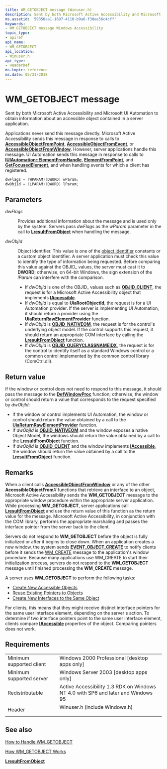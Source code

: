 ```yaml
---
title: WM_GETOBJECT message (Winuser.h)
description: Sent by both Microsoft Active Accessibility and Microsoft UI Automation to obtain information about an accessible object contained in a server application.
ms.assetid: '59350aa1-1697-4110-b9a6-f30ee56c4cff'
keywords:
- WM_GETOBJECT message Windows Accessibility
topic_type:
- apiref
api_name:
- WM_GETOBJECT
api_location:
- Winuser.h
api_type:
- HeaderDef
ms.topic: reference
ms.date: 05/31/2018
---
```


# WM\_GETOBJECT message

Sent by both Microsoft Active Accessibility and Microsoft UI Automation to obtain information about an accessible object contained in a server application.

Applications never send this message directly. Microsoft Active Accessibility sends this message in response to calls to [**AccessibleObjectFromPoint**](/windows/desktop/api/Oleacc/nf-oleacc-accessibleobjectfrompoint), [**AccessibleObjectFromEvent**](/windows/desktop/api/Oleacc/nf-oleacc-accessibleobjectfromevent), or [**AccessibleObjectFromWindow**](/windows/desktop/api/Oleacc/nf-oleacc-accessibleobjectfromwindow). However, server applications handle this message. UI Automation sends this message in response to calls to [**IUIAutomation::ElementFromHandle**](/windows/desktop/api/UIAutomationClient/nf-uiautomationclient-iuiautomation-elementfromhandle), [**ElementFromPoint**](/windows/desktop/api/UIAutomationClient/nf-uiautomationclient-iuiautomation-elementfrompoint), and [**GetFocusedElement**](/windows/desktop/api/UIAutomationClient/nf-uiautomationclient-iuiautomation-getfocusedelement), and when handling events for which a client has registered.


```C++
dwFlags = (WPARAM)(DWORD) wParam;
dwObjId = (LPARAM)(DWORD) lParam;
```



## Parameters

<dl> <dt>

*dwFlags* 
</dt> <dd>

Provides additional information about the message and is used only by the system. Servers pass *dwFlags* as the *wParam* parameter in the call to [**LresultFromObject**](/windows/desktop/api/Oleacc/nf-oleacc-lresultfromobject) when handling the message.

</dd> <dt>

*dwObjId* 
</dt> <dd>

Object identifier. This value is one of the [object identifier](object-identifiers.md) constants or a custom object identifier. A server application must check this value to identify the type of information being requested. Before comparing this value against the OBJID\_ values, the server must cast it to **DWORD**; otherwise, on 64-bit Windows, the sign extension of the *lParam* can interfere with the comparison.

-   If *dwObjId* is one of the OBJID\_ values such as [**OBJID\_CLIENT**](object-identifiers.md), the request is for a Microsoft Active Accessibility object that implements [**IAccessible**](/windows/desktop/api/oleacc/nn-oleacc-iaccessible).
-   If *dwObjId* is equal to **UiaRootObjectId**, the request is for a UI Automation provider. If the server is implementing UI Automation, it should return a provider using the [**UiaReturnRawElementProvider**](/windows/desktop/api/UIAutomationCoreApi/nf-uiautomationcoreapi-uiareturnrawelementprovider) function.
-   If *dwObjId* is [**OBJID\_NATIVEOM**](object-identifiers.md), the request is for the control's underlying object model. If the control supports this request, it should return an appropriate COM interface by calling the [**LresultFromObject**](/windows/desktop/api/Oleacc/nf-oleacc-lresultfromobject) function.
-   If *dwObjId* is [**OBJID\_QUERYCLASSNAMEIDX**](object-identifiers.md), the request is for the control to identify itself as a standard Windows control or a common control implemented by the common control library (ComCtrl.dll).

</dd> </dl>

## Return value

If the window or control does not need to respond to this message, it should pass the message to the [**DefWindowProc**](https://docs.microsoft.com/windows/desktop/api/winuser/nf-winuser-defwindowproca) function; otherwise, the window or control should return a value that corresponds to the request specified by *dwObjId*:

-   If the window or control implements UI Automation, the window or control should return the value obtained by a call to the [**UiaReturnRawElementProvider**](/windows/desktop/api/UIAutomationCoreApi/nf-uiautomationcoreapi-uiareturnrawelementprovider) function.
-   If *dwObjId* is [**OBJID\_NATIVEOM**](object-identifiers.md) and the window exposes a native Object Model, the windows should return the value obtained by a call to the [**LresultFromObject**](/windows/desktop/api/Oleacc/nf-oleacc-lresultfromobject) function.
-   If *dwObjId* is [**OBJID\_CLIENT**](object-identifiers.md) and the window implements [**IAccessible**](/windows/desktop/api/oleacc/nn-oleacc-iaccessible), the window should return the value obtained by a call to the [**LresultFromObject**](/windows/desktop/api/Oleacc/nf-oleacc-lresultfromobject) function.

## Remarks

When a client calls [**AccessibleObjectFromWindow**](/windows/desktop/api/Oleacc/nf-oleacc-accessibleobjectfromwindow) or any of the other **AccessibleObjectFrom***X* functions that retrieve an interface to an object, Microsoft Active Accessibility sends the **WM\_GETOBJECT** message to the appropriate window procedure within the appropriate server application. While processing **WM\_GETOBJECT**, server applications call [**LresultFromObject**](/windows/desktop/api/Oleacc/nf-oleacc-lresultfromobject) and use the return value of this function as the return value for the message. Microsoft Active Accessibility, in conjunction with the COM library, performs the appropriate marshaling and passes the interface pointer from the server back to the client.

Servers do not respond to **WM\_GETOBJECT** before the object is fully initialized or after it begins to close down. When an application creates a new window, the system sends [**EVENT\_OBJECT\_CREATE**](event-constants.md) to notify clients before it sends the [WM\_CREATE](https://go.microsoft.com/fwlink/p/?linkid=178242) message to the application's window procedure. Because many applications use WM\_CREATE to start their initialization process, servers do not respond to the **WM\_GETOBJECT** message until finished processing the **WM\_CREATE** message.

A server uses **WM\_GETOBJECT** to perform the following tasks:

-   [Create New Accessible Objects](create-new-accessible-objects.md)
-   [Reuse Existing Pointers to Objects](reuse-existing-pointers-to-objects.md)
-   [Create New Interfaces to the Same Object](create-new-interfaces-to-the-same-object.md)

For clients, this means that they might receive distinct interface pointers for the same user interface element, depending on the server's action. To determine if two interface pointers point to the same user interface element, clients compare [**IAccessible**](/windows/desktop/api/oleacc/nn-oleacc-iaccessible) properties of the object. Comparing pointers does not work.

## Requirements



|                                     |                                                                                                          |
|-------------------------------------|----------------------------------------------------------------------------------------------------------|
| Minimum supported client<br/> | Windows 2000 Professional \[desktop apps only\]<br/>                                               |
| Minimum supported server<br/> | Windows Server 2003 \[desktop apps only\]<br/>                                                     |
| Redistributable<br/>          | Active Accessibility 1.3 RDK on Windows NT 4.0 with SP6 and later and Windows 95<br/>              |
| Header<br/>                   | <dl> <dt>Winuser.h (include Windows.h)</dt> </dl> |



## See also

<dl> <dt>

[How to Handle WM\_GETOBJECT](how-to-handle-wm-getobject.md)
</dt> <dt>

[How WM\_GETOBJECT Works](how-wm-getobject-works.md)
</dt> <dt>

[**LresultFromObject**](/windows/desktop/api/Oleacc/nf-oleacc-lresultfromobject)
</dt> </dl>

 

 






